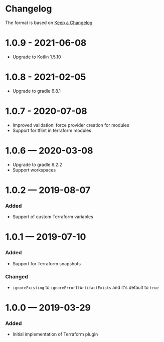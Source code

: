 # Changelog
The format is based on [Keep a Changelog](https://keepachangelog.com/en/1.0.0/)

# 1.0.9 - 2021-06-08
* Upgrade to Kotlin 1.5.10

# 1.0.8 - 2021-02-05
* Upgrade to gradle 6.8.1

# 1.0.7 - 2020-07-08
* Improved validation: force provider creation for modules
* Support for tflint in terraform modules

# 1.0.6 — 2020-03-08
* Upgrade to gradle 6.2.2
* Support workspaces

# 1.0.2 — 2019-08-07
### Added
* Support of custom Terraform variables

# 1.0.1 — 2019-07-10
### Added
* Support for Terraform snapshots
### Changed 
* `ignoreExisting` to `ignoreErrorIfArtifactExists` and it's default to `true`


# 1.0.0 — 2019-03-29
### Added
* Initial implementation of Terraform plugin 
